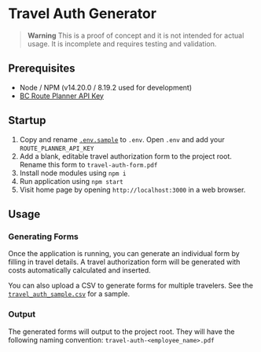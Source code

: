 # Travel Auth Generator

> **Warning**
> This is a proof of concept and it is not intended for actual usage. It is incomplete and requires testing and validation.

## Prerequisites

- Node / NPM (v14.20.0 / 8.19.2 used for development)
- [BC Route Planner API Key](https://api.gov.bc.ca/devportal/api-directory/740?preview=false)

## Startup

1. Copy and rename [`.env.sample`](.env.sample) to `.env`. Open `.env` and add your `ROUTE_PLANNER_API_KEY`
2. Add a blank, editable travel authorization form to the project root. Rename this form to `travel-auth-form.pdf`
3. Install node modules using `npm i`
4. Run application using `npm start`
5. Visit home page by opening `http://localhost:3000` in a web browser.

## Usage

### Generating Forms

Once the application is running, you can generate an individual form by filling in travel details. A travel authorization form will be generated with costs automatically calculated and inserted.

You can also upload a CSV to generate forms for multiple travelers. See the [`travel_auth_sample.csv`](travel_auth_sample.csv) for a sample.

### Output

The generated forms will output to the project root. They will have the following naming convention: `travel-auth-<employee_name>.pdf`
